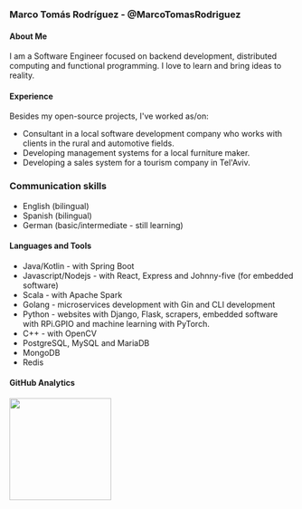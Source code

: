 ### Marco Tomás Rodríguez - @MarcoTomasRodriguez

#### About Me

I am a Software Engineer focused on backend development, distributed computing and functional programming. I love to learn and bring ideas to reality.

#### Experience

Besides my open-source projects, I've worked as/on:

 - Consultant in a local software development company who works with clients in the rural and automotive fields.
 - Developing management systems for a local furniture maker.
 - Developing a sales system for a tourism company in Tel'Aviv.
 
### Communication skills

 - English (bilingual)
 - Spanish (bilingual)
 - German (basic/intermediate - still learning)

#### Languages and Tools

- Java/Kotlin - with Spring Boot
- Javascript/Nodejs - with React, Express and Johnny-five (for embedded software)
- Scala - with Apache Spark
- Golang - microservices development with Gin and CLI development
- Python - websites with Django, Flask, scrapers, embedded software with RPi.GPIO and machine learning with PyTorch.
- C++ - with OpenCV
- PostgreSQL, MySQL and MariaDB
- MongoDB
- Redis

#### GitHub Analytics

<p align="left">
<a href="https://github.com/MarcoTomasRodriguez">
  <img height="180em" src="https://github-readme-stats-eight-theta.vercel.app/api/top-langs/?username=MarcoTomasRodriguez&layout=compact&theme=vue-dark" />
</a>
</p>
